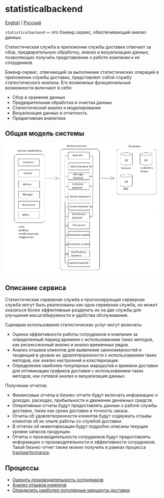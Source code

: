 # statisticalbackend

[English](statisticalbackend.md) | [Русский](statisticalbackend.ru.md)

`statisticalbackend` — это бэкенд сервис, обеспечивающий анализ данных.

Статистическая служба в приложении службы доставки отвечает за сбор, предварительную обработку, анализ и визуализацию данных, позволяющих получить представление о работе компании и ее сотрудников.

Бэкенд-сервис, отвечающий за выполнение статистических операций в приложении службы доставки, представляет собой службу статистического анализа. Его возможные функциональные возможности включают в себя:

- Сбор и хранение данных
- Предварительная обработка и очистка данных
- Статистический анализ и моделирование
- Визуализация данных и отчетность
- Предиктивная аналитика

## Общая модель системы 

![system_overall](../img/system_overall.png)

## Описание сервиса

Статистическая серверная служба и прогнозирующая серверная служба могут быть реализованы как одна серверная служба, но может оказаться более эффективным разделить их на две службы для улучшения масштабируемости и удобства обслуживания.

Сценарии использования статистических услуг могут включать:
- Оценка эффективности работы сотрудников и компании за определенный период времени с использованием таких методов, как регрессионный анализ и анализ временных рядов.
- Анализ отзывов клиентов для выявления закономерностей и тенденций в уровне их удовлетворенности с использованием таких методов, как анализ настроений и кластеризация.
- Определение наиболее популярных маршрутов и времени доставки для оптимизации графиков доставки с использованием таких методов, как сетевой анализ и визуализация данных.

Получение отчетов: 
- Финансовые отчеты в бизнес-отчете будут включать информацию о доходах, расходах, прибыльности и движении денежных средств.
- Оперативные отчеты будут предоставлять данные о работе службы доставки, такие как сроки доставки и точность заказа.
- Отчеты об удовлетворенности клиентов будут содержать отзывы клиентов об их опыте работы со службой доставки.
- В отчетах об инвентаризации будут подробно описаны текущие уровни запасов продукции.
- Отчеты о производительности сотрудников будут предоставлять информацию о производительности и эффективности сотрудников. Такой бизнес-отчет также можно получить в рамках процесса [trackperformance](../processes/manager/trackperformance.ru.md).

<!--
- Предоставление статистик по многим заказам в виде дашбордов (по времени: день, неделя, месяц, год, всё время; по типу графиков: Line chart, Bar chart, Histogram, Scatter plot и т.д.; метрики: общая сумма заказа, стоимость позиции, количество заказов, количество позиций, время оформления заказов, место доставки)
-->

## Процессы

- [Оценить производительность сотрудников](../processes/statisticalbackend/employeeperformance.ru.md)
- [Анализ отзывов клиентов](../processes/statisticalbackend/analyzecustomerfeedback.ru.md)
- [Определить наиболее популярные маршруты доставки](../processes/statisticalbackend/populardevileryroutes.ru.md)
